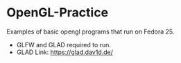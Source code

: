 # OpenGL-Practice

Examples of basic opengl programs that run on Fedora 25.

+ GLFW and GLAD required to run.
+ GLAD Link: https://glad.dav1d.de/
